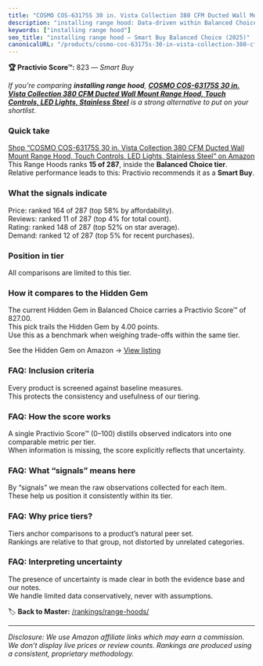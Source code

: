 ```yaml
---
title: "COSMO COS-63175S 30 in. Vista Collection 380 CFM Ducted Wall Mount Range Hood, Touch Controls, LED Lights, Stainless Steel"
description: "installing range hood: Data-driven within Balanced Choice ranking using the Practivio Score™. Positioned by quality, value, demand, findability, momentum."
keywords: ["installing range hood"]
seo_title: "installing range hood — Smart Buy Balanced Choice (2025)"
canonicalURL: "/products/cosmo-cos-63175s-30-in-vista-collection-380-cfm-ducted-wall-mount-range-hood-touch-controls-led-lights-stainless-steel-B01DN00K0S/"
---
```


**🏆 Practivio Score™:** 823 — _Smart Buy_


*If you're comparing **installing range hood**, **[COSMO COS-63175S 30 in. Vista Collection 380 CFM Ducted Wall Mount Range Hood, Touch Controls, LED Lights, Stainless Steel](https://www.amazon.com/dp/B01DN00K0S?tag=practivio-20)** is a strong alternative to put on your shortlist.*
### Quick take
[Shop “COSMO COS-63175S 30 in. Vista Collection 380 CFM Ducted Wall Mount Range Hood, Touch Controls, LED Lights, Stainless Steel” on Amazon](https://www.amazon.com/dp/B01DN00K0S?tag=practivio-20)
This Range Hoods ranks **15 of 287**, inside the **Balanced Choice tier**.  
Relative performance leads to this: Practivio recommends it as a **Smart Buy**.

### What the signals indicate
Price: ranked 164 of 287 (top 58% by affordability).  
Reviews: ranked 11 of 287 (top 4% for total count).  
Rating: ranked 148 of 287 (top 52% on star average).  
Demand: ranked 12 of 287 (top 5% for recent purchases).

### Position in tier
All comparisons are limited to this tier.

### How it compares to the Hidden Gem
The current Hidden Gem in Balanced Choice carries a Practivio Score™ of 827.00.  
This pick trails the Hidden Gem by 4.00 points.  
Use this as a benchmark when weighing trade-offs within the same tier.  

See the Hidden Gem on Amazon → [View listing](https://www.amazon.com/dp/B079VGZP3H?tag=practivio-20)

### FAQ: Inclusion criteria
Every product is screened against baseline measures.  
This protects the consistency and usefulness of our tiering.

### FAQ: How the score works
A single Practivio Score™ (0–100) distills observed indicators into one comparable metric per tier.  
When information is missing, the score explicitly reflects that uncertainty.

### FAQ: What “signals” means here
By “signals” we mean the raw observations collected for each item.  
These help us position it consistently within its tier.

### FAQ: Why price tiers?
Tiers anchor comparisons to a product’s natural peer set.  
Rankings are relative to that group, not distorted by unrelated categories.

### FAQ: Interpreting uncertainty
The presence of uncertainty is made clear in both the evidence base and our notes.  
We handle limited data conservatively, never with assumptions.


🏷️ **Back to Master:** [/rankings/range-hoods/](/rankings/range-hoods/)

---
_Disclosure: We use Amazon affiliate links which may earn a commission. We don’t display live prices or review counts. Rankings are produced using a consistent, proprietary methodology._

